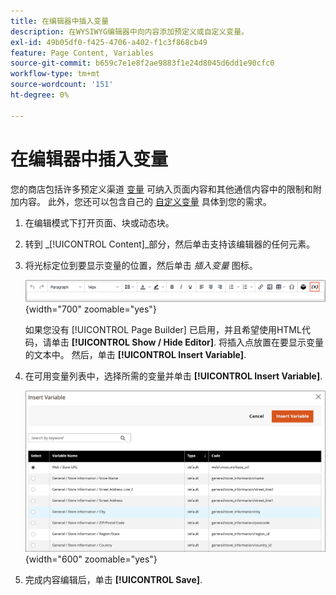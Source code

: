 ```yaml
---
title: 在编辑器中插入变量
description: 在WYSIWYG编辑器中向内容添加预定义或自定义变量。
exl-id: 49b05df0-f425-4706-a402-f1c3f868cb49
feature: Page Content, Variables
source-git-commit: b659c7e1e8f2ae9883f1e24d8045d6dd1e90cfc0
workflow-type: tm+mt
source-wordcount: '151'
ht-degree: 0%

---
```


# 在编辑器中插入变量

您的商店包括许多预定义渠道 [变量](../systems/variables-predefined.md) 可纳入页面内容和其他通信内容中的限制和附加内容。 此外，您还可以包含自己的 [自定义变量](../systems/variables-custom.md) 具体到您的需求。

1. 在编辑模式下打开页面、块或动态块。

1. 转到 _[!UICONTROL Content]_部分，然后单击支持该编辑器的任何元素。

1. 将光标定位到要显示变量的位置，然后单击 _插入变量_ 图标。

   ![编辑器工具栏 — 插入变量](./assets/editor-toolbar-variable-button.png){width="700" zoomable="yes"}

   如果您没有 [!UICONTROL Page Builder] 已启用，并且希望使用HTML代码，请单击 **[!UICONTROL Show / Hide Editor]**. 将插入点放置在要显示变量的文本中。 然后，单击 **[!UICONTROL Insert Variable]**.

1. 在可用变量列表中，选择所需的变量并单击 **[!UICONTROL Insert Variable]**.

   ![“插入变量”页](./assets/content-insert-variable.png){width="600" zoomable="yes"}

1. 完成内容编辑后，单击 **[!UICONTROL Save]**.
